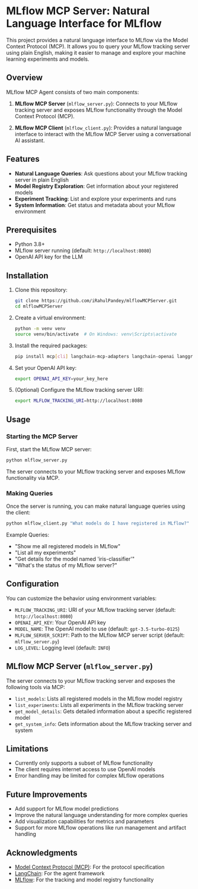 # MLflow MCP Server: Natural Language Interface for MLflow

This project provides a natural language interface to MLflow via the Model Context Protocol (MCP). It allows you to query your MLflow tracking server using plain English, making it easier to manage and explore your machine learning experiments and models.

## Overview

MLflow MCP Agent consists of two main components:

1. **MLflow MCP Server** (`mlflow_server.py`): Connects to your MLflow tracking server and exposes MLflow functionality through the Model Context Protocol (MCP).

2. **MLflow MCP Client** (`mlflow_client.py`): Provides a natural language interface to interact with the MLflow MCP Server using a conversational AI assistant.

## Features

- **Natural Language Queries**: Ask questions about your MLflow tracking server in plain English
- **Model Registry Exploration**: Get information about your registered models
- **Experiment Tracking**: List and explore your experiments and runs
- **System Information**: Get status and metadata about your MLflow environment

## Prerequisites

- Python 3.8+
- MLflow server running (default: `http://localhost:8080`)
- OpenAI API key for the LLM

## Installation

1. Clone this repository:
   ```bash
   git clone https://github.com/iRahulPandey/mlflowMCPServer.git
   cd mlflowMCPServer
   ```

2. Create a virtual environment:
   ```bash
   python -m venv venv
   source venv/bin/activate  # On Windows: venv\Scripts\activate
   ```

3. Install the required packages:
   ```bash
   pip install mcp[cli] langchain-mcp-adapters langchain-openai langgraph mlflow
   ```

4. Set your OpenAI API key:
   ```bash
   export OPENAI_API_KEY=your_key_here
   ```

5. (Optional) Configure the MLflow tracking server URI:
   ```bash
   export MLFLOW_TRACKING_URI=http://localhost:8080
   ```

## Usage

### Starting the MCP Server

First, start the MLflow MCP server:

```bash
python mlflow_server.py
```

The server connects to your MLflow tracking server and exposes MLflow functionality via MCP.

### Making Queries

Once the server is running, you can make natural language queries using the client:

```bash
python mlflow_client.py "What models do I have registered in MLflow?"
```

Example Queries:

- "Show me all registered models in MLflow"
- "List all my experiments"
- "Get details for the model named 'iris-classifier'"
- "What's the status of my MLflow server?"

## Configuration

You can customize the behavior using environment variables:

- `MLFLOW_TRACKING_URI`: URI of your MLflow tracking server (default: `http://localhost:8080`)
- `OPENAI_API_KEY`: Your OpenAI API key
- `MODEL_NAME`: The OpenAI model to use (default: `gpt-3.5-turbo-0125`)
- `MLFLOW_SERVER_SCRIPT`: Path to the MLflow MCP server script (default: `mlflow_server.py`)
- `LOG_LEVEL`: Logging level (default: `INFO`)

## MLflow MCP Server (`mlflow_server.py`)

The server connects to your MLflow tracking server and exposes the following tools via MCP:

- `list_models`: Lists all registered models in the MLflow model registry
- `list_experiments`: Lists all experiments in the MLflow tracking server
- `get_model_details`: Gets detailed information about a specific registered model
- `get_system_info`: Gets information about the MLflow tracking server and system


## Limitations

- Currently only supports a subset of MLflow functionality
- The client requires internet access to use OpenAI models
- Error handling may be limited for complex MLflow operations

## Future Improvements

- Add support for MLflow model predictions
- Improve the natural language understanding for more complex queries
- Add visualization capabilities for metrics and parameters
- Support for more MLflow operations like run management and artifact handling

## Acknowledgments

- [Model Context Protocol (MCP)](https://github.com/anthropics/model-context-protocol): For the protocol specification
- [LangChain](https://github.com/langchain-ai/langchain): For the agent framework
- [MLflow](https://github.com/mlflow/mlflow): For the tracking and model registry functionality
